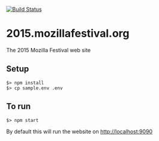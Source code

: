 [![Build Status](https://travis-ci.org/mozilla/2015.mozillafestival.org.svg?branch=master)](https://travis-ci.org/mozilla/2015.mozillafestival.org)

# 2015.mozillafestival.org

The 2015 Mozilla Festival web site

## Setup

```
$> npm install
$> cp sample.env .env
```

## To run

```
$> npm start
```

By default this will run the website on [http://localhost:9090](http://localhost:9090)
